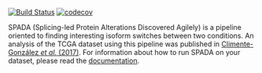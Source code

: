 [![Build Status](https://travis-ci.org/hclimente/spada.svg?branch=master)](https://travis-ci.org/hclimente/spada)
[![codecov](https://codecov.io/gh/hclimente/spada/branch/master/graph/badge.svg)](https://codecov.io/gh/hclimente/spada)

SPADA (Splicing-led Protein Alterations Discovered Agilely) is a pipeline oriented to finding interesting isoform switches between two conditions. An analysis of the TCGA dataset using this pipeline was published in [Climente-González *et al.* (2017)](http://www.cell.com/cell-reports/abstract/S2211-1247(17)31104-X). For information about how to run SPADA on your dataset, please read the [documentation](docs/index.md).

